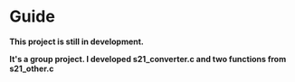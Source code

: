 # Guide  

**This project is still in development.**  

**It's a group project. I developed s21_converter.c and two functions from s21_other.c**
